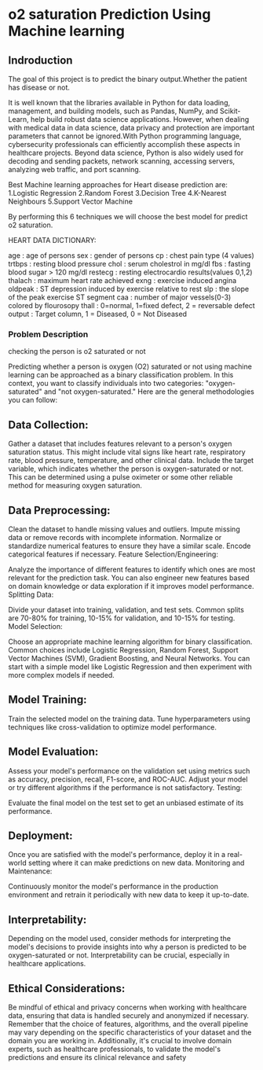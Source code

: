 # o2 saturation Prediction Using Machine learning

## Indroduction

The goal of this project is to predict the binary output.Whether the patient has  disease or not.

It is well known that the libraries available in Python for data loading, management, and building models, such as Pandas, NumPy, and Scikit-Learn, help build robust data science applications. However, when dealing with medical data in data science, data privacy and protection are important parameters that cannot be ignored.With Python programming language, cybersecurity professionals can efficiently accomplish these aspects in healthcare projects. Beyond data science, Python is also widely used for decoding and sending packets, network scanning, accessing servers, analyzing web traffic, and port scanning.

Best Machine learning approaches for Heart disease prediction are:
1.Logistic Regression
2.Random Forest
3.Decision Tree
4.K-Nearest Neighbours
5.Support Vector Machine

By performing this 6 techniques we will choose the best model for predict o2 saturation.

HEART DATA DICTIONARY:

age : age of persons
sex : gender of persons
cp : chest pain type (4 values)
trtbps : resting blood pressure
chol : serum cholestrol in mg/dl
fbs : fasting blood sugar > 120 mg/dl
restecg : resting electrocardio results(values 0,1,2)
thalach : maximum heart rate achieved
exng : exercise induced angina
oldpeak : ST depression induced by exercise relative to rest
slp : the slope of the peak exercise ST segment
caa : number of major vessels(0-3) colored by flourosopy
thall : 0=normal, 1=fixed defect, 2 = reversable defect
output : Target column, 1 = Diseased, 0 = Not Diseased

### Problem Description
checking the person is o2 saturated or not

Predicting whether a person is oxygen (O2) saturated or not using machine learning can be approached as a binary classification problem. In this context, you want to classify individuals into two categories: "oxygen-saturated" and "not oxygen-saturated." Here are the general methodologies you can follow:

## Data Collection:

Gather a dataset that includes features relevant to a person's oxygen saturation status. This might include vital signs like heart rate, respiratory rate, blood pressure, temperature, and other clinical data.
Include the target variable, which indicates whether the person is oxygen-saturated or not. This can be determined using a pulse oximeter or some other reliable method for measuring oxygen saturation.

## Data Preprocessing:

Clean the dataset to handle missing values and outliers. Impute missing data or remove records with incomplete information.
Normalize or standardize numerical features to ensure they have a similar scale.
Encode categorical features if necessary.
Feature Selection/Engineering:

Analyze the importance of different features to identify which ones are most relevant for the prediction task.
You can also engineer new features based on domain knowledge or data exploration if it improves model performance.
Splitting Data:

Divide your dataset into training, validation, and test sets. Common splits are 70-80% for training, 10-15% for validation, and 10-15% for testing.
Model Selection:

Choose an appropriate machine learning algorithm for binary classification. Common choices include Logistic Regression, Random Forest, Support Vector Machines (SVM), Gradient Boosting, and Neural Networks.
You can start with a simple model like Logistic Regression and then experiment with more complex models if needed.

## Model Training:

Train the selected model on the training data.
Tune hyperparameters using techniques like cross-validation to optimize model performance.

## Model Evaluation:

Assess your model's performance on the validation set using metrics such as accuracy, precision, recall, F1-score, and ROC-AUC.
Adjust your model or try different algorithms if the performance is not satisfactory.
Testing:

Evaluate the final model on the test set to get an unbiased estimate of its performance.

## Deployment:

Once you are satisfied with the model's performance, deploy it in a real-world setting where it can make predictions on new data.
Monitoring and Maintenance:

Continuously monitor the model's performance in the production environment and retrain it periodically with new data to keep it up-to-date.

## Interpretability:

Depending on the model used, consider methods for interpreting the model's decisions to provide insights into why a person is predicted to be oxygen-saturated or not. Interpretability can be crucial, especially in healthcare applications.

## Ethical Considerations:

Be mindful of ethical and privacy concerns when working with healthcare data, ensuring that data is handled securely and anonymized if necessary.
Remember that the choice of features, algorithms, and the overall pipeline may vary depending on the specific characteristics of your dataset and the domain you are working in. Additionally, it's crucial to involve domain experts, such as healthcare professionals, to validate the model's predictions and ensure its clinical relevance and safety

